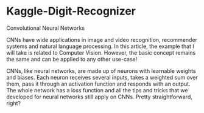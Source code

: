 # Kaggle-Digit-Recognizer
Convolutional Neural Networks

CNNs have wide applications in image and video recognition, recommender systems and natural language processing. In this article, the example that I will take is related to Computer Vision. However, the basic concept remains the same and can be applied to any other use-case!

CNNs, like neural networks, are made up of neurons with learnable weights and biases. Each neuron receives several inputs, takes a weighted sum over them, pass it through an activation function and responds with an output. The whole network has a loss function and all the tips and tricks that we developed for neural networks still apply on CNNs. Pretty straightforward, right?

